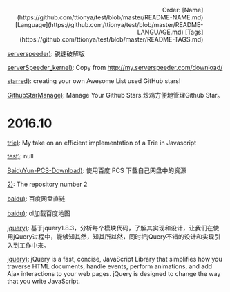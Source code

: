 <p style="margin-right:50px;text-align:right;">Order: [Name](https://github.com/ttionya/test/blob/master/README-NAME.md) [Language](https://github.com/ttionya/test/blob/master/README-LANGUAGE.md) [Tags](https://github.com/ttionya/test/blob/master/README-TAGS.md) </p>

[serverspeeder)](https://github.com/91yun/serverspeeder): 锐速破解版

[serverSpeeder_kernel)](https://github.com/0oVicero0/serverSpeeder_kernel): Copy from http://my.serverspeeder.com/download/

[starred)](https://github.com/maguowei/starred): creating your own Awesome List used GitHub stars!

[GithubStarManage)](https://github.com/golmic/GithubStarManage): Manage Your Github Stars.炒鸡方便地管理Github Star。

# 2016.10

[trie)](https://github.com/mikedeboer/trie): My take on an efficient implementation of a Trie in Javascript

[test)](https://github.com/ttionya/test): null

[BaiduYun-PCS-Download)](https://github.com/ttionya/BaiduYun-PCS-Download): 使用百度 PCS 下载自己网盘中的资源

[2)](https://github.com/m8w/2): The repository number 2

[baidu)](https://github.com/xiuluo/baidu): 百度网盘直链

[baidu)](https://github.com/shitao1988/baidu): ol加载百度地图

[jquery)](https://github.com/360code/jquery): 基于jquery1.8.3，分析每个模块代码，了解其实现和设计，让我们在使用jQuery过程中，能够知其然，知其所以然，同时把jQuery不错的设计和实现引入到工作中来。

[jquery)](https://github.com/davemerwin/jquery): jQuery is a fast, concise, JavaScript Library that simplifies how you traverse HTML documents, handle events, perform animations, and add Ajax interactions to your web pages. jQuery is designed to change the way that you write JavaScript.

